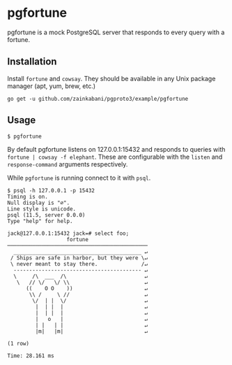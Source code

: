 # pgfortune

pgfortune is a mock PostgreSQL server that responds to every query with a fortune.

## Installation

Install `fortune` and `cowsay`. They should be available in any Unix package manager (apt, yum, brew, etc.)

```
go get -u github.com/zainkabani/pgproto3/example/pgfortune
```

## Usage

```
$ pgfortune
```

By default pgfortune listens on 127.0.0.1:15432 and responds to queries with `fortune | cowsay -f elephant`. These are
configurable with the `listen` and `response-command` arguments respectively.

While `pgfortune` is running connect to it with `psql`.

```
$ psql -h 127.0.0.1 -p 15432
Timing is on.
Null display is "∅".
Line style is unicode.
psql (11.5, server 0.0.0)
Type "help" for help.

jack@127.0.0.1:15432 jack=# select foo;
                   fortune
─────────────────────────────────────────────
  _________________________________________ ↵
 / Ships are safe in harbor, but they were \↵
 \ never meant to stay there.              /↵
  ----------------------------------------- ↵
  \     /\  ___  /\                         ↵
   \   // \/   \/ \\                        ↵
      ((    O O    ))                       ↵
       \\ /     \ //                        ↵
        \/  | |  \/                         ↵
         |  | |  |                          ↵
         |  | |  |                          ↵
         |   o   |                          ↵
         | |   | |                          ↵
         |m|   |m|                          ↵

(1 row)

Time: 28.161 ms
```
